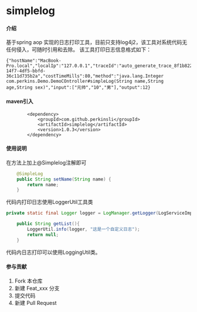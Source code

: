 # simplelog

#### 介绍
基于spring aop 实现的日志打印工具，目前只支持log4j2，该工具对系统代码无任何侵入，可随时引用和去除。
该工具打印日志信息格式如下：
```
{"hostName":"MacBook-Pro.local","localIp":"127.0.0.1","traceId":"auto_generate_trace_8f1b8225-14f7-4df5-bbfd-36c11d735b2a","costTimeMills":80,"method":"java.lang.Integer com.perkins.Demo.DemoCOntroller#simpleLog(String name,String age,String sex)","input":["元帅","10","男"],"output":12}
```

#### maven引入
```
        <dependency>
            <groupId>com.github.perkinsli</groupId>
            <artifactId>simplelog</artifactId>
            <version>1.0.3</version>
        </dependency>
```

#### 使用说明
在方法上加上@Simplelog注解即可

``` java
    @SimpleLog
    public String setName(String name) {
        return name;
    }
```

代码内打印日志使用LoggerUtil工具类
``` java
private static final Logger logger = LogManager.getLogger(LogServiceImpl.class);

    public String getList(){
        LoggerUtil.info(logger, "这是一个自定义日志");
        return null;
    }
```

代码内日志打印可以使用LoggingUtil类。
#### 参与贡献

1. Fork 本仓库
2. 新建 Feat_xxx 分支
3. 提交代码
4. 新建 Pull Request
